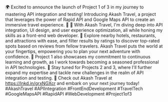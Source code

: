 🌍 Excited to announce the launch of Project 1 of 3 in my journey to mastering API integration and testing! Introducing Akash Travel, a project that leverages the power of Rapid API and Google Maps API to create an immersive travel experience. 🚀
📱 With Akash Travel, I'm diving deep into API integration, UI design, and user experience optimization, all while honing my skills as a front-end web developer.
🏨 Explore nearby hotels, restaurants, and attractions with ease, and filter results by ratings to discover top-rated spots based on reviews from fellow travelers. Akash Travel puts the world at your fingertips, empowering you to plan your next adventure with confidence.
📍 Project 1 also showcases my commitment to continuous learning and growth, as I work towards becoming a seasoned professional in API technologies.
💼 Stay tuned for Projects 2 and 3, where I'll further expand my expertise and tackle new challenges in the realm of API integration and testing.
🔗 Check out Akash Travel at https://lnkd.in/grxNGXcr and embark on your next journey today!
#AkashTravel #APIIntegration #FrontEndDevelopment #TravelTech #GoogleMapsAPI #RapidAPI #WebDevelopment #Project1of3

